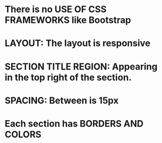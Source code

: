 # There is no USE OF CSS FRAMEWORKS like Bootstrap

# LAYOUT: The layout is responsive

# SECTION TITLE REGION: Appearing in the top right of the section.

# SPACING: Between is 15px

# Each section has BORDERS AND COLORS
